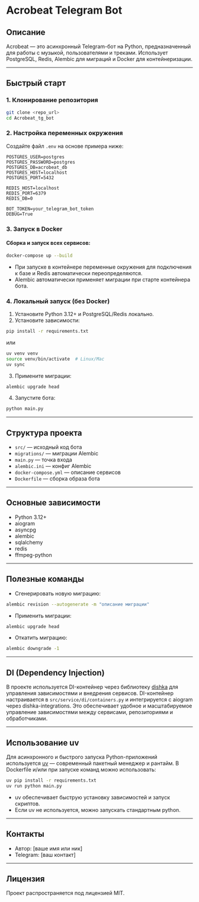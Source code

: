 # Acrobeat Telegram Bot

## Описание

Acrobeat — это асинхронный Telegram-бот на Python, предназначенный для работы с музыкой, пользователями и треками.
Использует PostgreSQL, Redis, Alembic для миграций и Docker для контейнеризации.

---

## Быстрый старт

### 1. Клонирование репозитория

```bash
git clone <repo_url>
cd Acrobeat_tg_bot
```

### 2. Настройка переменных окружения

Создайте файл `.env` на основе примера ниже:

```
POSTGRES_USER=postgres
POSTGRES_PASSWORD=postgres
POSTGRES_DB=acrobeat_db
POSTGRES_HOST=localhost
POSTGRES_PORT=5432

REDIS_HOST=localhost
REDIS_PORT=6379
REDIS_DB=0

BOT_TOKEN=your_telegram_bot_token
DEBUG=True
```

### 3. Запуск в Docker

#### Сборка и запуск всех сервисов:

```bash
docker-compose up --build
```

- При запуске в контейнере переменные окружения для подключения к базе и Redis автоматически переопределяются.
- Alembic автоматически применяет миграции при старте контейнера бота.

### 4. Локальный запуск (без Docker)

1. Установите Python 3.12+ и PostgreSQL/Redis локально.
2. Установите зависимости:

```bash
pip install -r requirements.txt
```
или
```bash
uv venv venv
source venv/bin/activate  # Linux/Mac
uv sync
```

3. Примените миграции:

```bash
alembic upgrade head
```

4. Запустите бота:

```bash
python main.py
```

---

## Структура проекта

- `src/` — исходный код бота
- `migrations/` — миграции Alembic
- `main.py` — точка входа
- `alembic.ini` — конфиг Alembic
- `docker-compose.yml` — описание сервисов
- `Dockerfile` — сборка образа бота

---

## Основные зависимости

- Python 3.12+
- aiogram
- asyncpg
- alembic
- sqlalchemy
- redis
- ffmpeg-python

---

## Полезные команды

- Сгенерировать новую миграцию:

```bash
alembic revision --autogenerate -m "описание миграции"
```

- Применить миграции:

```bash
alembic upgrade head
```

- Откатить миграцию:

```bash
alembic downgrade -1
```

---

## DI (Dependency Injection)

В проекте используется DI-контейнер через библиотеку [dishka](https://github.com/Alenon/dishka) для управления зависимостями и внедрения сервисов. DI-контейнер настраивается в `src/service/di/containers.py` и интегрируется с aiogram через dishka-integrations. Это обеспечивает удобное и масштабируемое управление зависимостями между сервисами, репозиториями и обработчиками.

---

## Использование uv

Для асинхронного и быстрого запуска Python-приложений используется [uv](https://github.com/astral-sh/uv) — современный пакетный менеджер и рантайм. В Dockerfile и/или при запуске команд можно использовать:

```bash
uv pip install -r requirements.txt
uv run python main.py
```

- uv обеспечивает быструю установку зависимостей и запуск скриптов.
- Если uv не используется, можно запускать стандартным python.

---

## Контакты

- Автор: [ваше имя или ник]
- Telegram: [ваш контакт]

---

## Лицензия

Проект распространяется под лицензией MIT.
